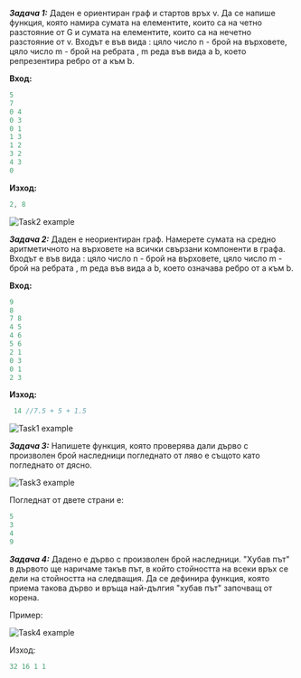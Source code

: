 ***Задача 1:*** Даден е ориентиран граф и стартов връх v. Да се напише функция, която намира сумата на елементите, които са на четно разстояние от G и сумата на елементите, които са на нечетно разстояние от v.
Входът е във вида : цяло число n - брой на върховете, цяло число m - брой на ребрата , m реда във вида a b, което репрезентира ребро от а към b.

**Вход:** 
```c++
5
7
0 4 
0 3
0 1
1 3
1 2
3 2
4 3
0
```
**Изход:** 
```c++
2, 8	
```
![Task2 example](https://i.ibb.co/QCrVvmg/68747470733a2f2f692e6962622e636f2f777943433942542f646967726170682d312e706e67.png)


***Задача 2:***  Даден е неориентиран граф. Намерете сумата на средно аритметичното на върховете на всички свързани компоненти в графа.
Входът е във вида : цяло число n - брой на върховете, цяло число m - брой на ребрата , m реда във вида a b,  което означава
ребро от а към b.
 
 
**Вход:** 
```c++
9
8
7 8 
4 5
4 6
5 6
2 1
0 3
0 1
2 3
```
**Изход:** 
```c++
 14 //7.5 + 5 + 1.5
```
![Task1 example](https://i.ibb.co/xHBsVCh/g1.png)

***Задача 3:*** Напишете функция, която проверява дали дърво с произволен брой наследници погледнато от ляво е същото като погледнато от дясно.

![Task3 example](https://i.ibb.co/Tb9p8DJ/tree.png)

Погледнат от двете страни е:

```c++
5
3
4
9
```
***Задача 4:***
Дадено е дърво с произволен брой наследници.  "Хубав път" в дървото ще наричаме такъв път, в който стойността на всеки връх се дели на стойността на следващия. Да се дефинира функция, която  приема такова дърво и връща най-дългия "хубав път" започващ от корена.

Пример:

![Task4 example](https://i.ibb.co/PtSLJv9/Untitled-Diagram.png)

Изход:

```c++
32 16 1 1
```
